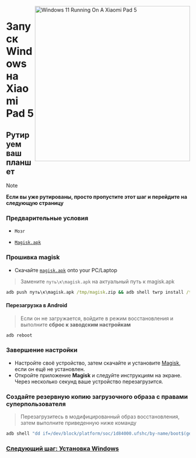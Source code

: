 <img align="right" src="https://raw.githubusercontent.com/erdilS/Port-Windows-11-Xiaomi-Pad-5/main/nabu.png" width="425" alt="Windows 11 Running On A Xiaomi Pad 5">

# Запуск Windows на Xiaomi Pad 5

## Рутируем ваш планшет
> [!NOTE]
> **Если вы уже рутированы, просто пропустите этот шаг и перейдите на следующую страницу**

### Предварительные условия
- ```Мозг```
  
- [```Magisk.apk```](https://github.com/topjohnwu/Magisk/releases/latest)

### Прошивка magisk 
- Скачайте [`magisk.apk`](https://github.com/topjohnwu/Magisk/releases/latest) onto your PC/Laptop 
> Замените `путь\к\magisk.apk` на актуальный путь к magisk.apk
```cmd
adb push путь\к\magisk.apk /tmp/magisk.zip && adb shell twrp install /tmp/magisk.zip
```

#### Перезагрузка в Android
> Если он не загружается, войдите в режим восстановления и выполните **сброс к заводским настройкам**
```cmd
adb reboot
```

### Завершение настройки
- Настройте своё устройство, затем скачайте и установите [Magisk](https://github.com/topjohnwu/Magisk/releases/latest), если он ещё не установлен.
- Откройте приложение **Magisk** и следуйте инструкциям на экране. Через несколько секунд ваше устройство перезагрузится.

### Создайте резервную копию загрузочного образа с правами суперпользователя
> Перезагрузитесь в модифицированный образ восстановления, затем выполните приведенную ниже команду
```cmd
adb shell "dd if=/dev/block/platform/soc/1d84000.ufshc/by-name/boot$(getprop ro.boot.slot_suffix) of=/tmp/rooted_boot.img" && adb pull /tmp/rooted_boot.img
```

### [Следующий шаг: Установка Windows](/guide/Russian/3-install-ru.md)













